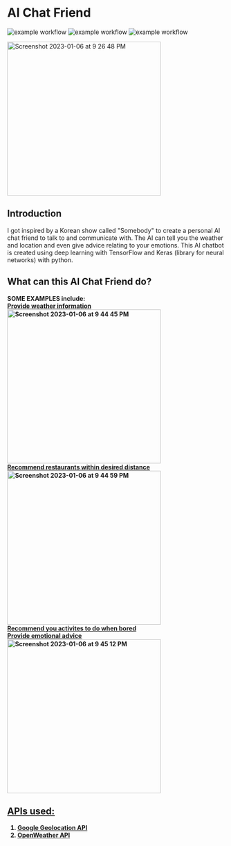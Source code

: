 # AI Chat Friend
![example workflow](https://img.shields.io/badge/Build%20In-Python%2CHTML%2CCSS%2CVue.JS-brightgreen)
![example workflow](https://img.shields.io/badge/Build%20With-Flask%2C%20SQLAlchemy-blue)
![example workflow](https://img.shields.io/badge/-Machine%20Learning-yellowgreen)

<img width="355" alt="Screenshot 2023-01-06 at 9 26 48 PM" src="https://user-images.githubusercontent.com/85498185/211024227-1c684d60-a909-4dd1-85ec-bdd49971abd6.png">

## Introduction 
I got inspired by a Korean show called "Somebody" to create a personal AI chat friend to talk to and communicate with. The AI can tell you the weather and location and even give advice relating to your emotions. This AI chatbot is created using deep learning with TensorFlow and Keras (library for neural networks) with python. 

## What can this AI Chat Friend do? 
<b>SOME EXAMPLES include:<b>
<br>
<ins>Provide weather information</ins>
<br>
<img width="355" alt="Screenshot 2023-01-06 at 9 44 45 PM" src="https://user-images.githubusercontent.com/85498185/211026545-c77a4d7e-f67f-4a12-8022-ab5700135dce.png">
<br>
<ins>Recommend restaurants within desired distance<u></ins>
<br>
<img width="355" alt="Screenshot 2023-01-06 at 9 44 59 PM" src="https://user-images.githubusercontent.com/85498185/211026567-81bac31a-f7b5-40bf-85dc-d7fabfc93e5a.png">
<br>
<ins>Recommend you activites to do when bored<u></ins>
<br>
<ins>Provide emotional advice<u></ins>
<br>
<img width="355" alt="Screenshot 2023-01-06 at 9 45 12 PM" src="https://user-images.githubusercontent.com/85498185/211026572-e3bae3c3-e1b6-426a-bb61-e15ba4f65f6e.png">

## APIs used:
1. Google Geolocation API
2. OpenWeather API





